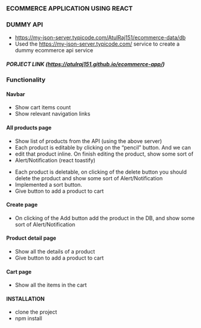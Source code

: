 ### ECOMMERCE APPLICATION USING REACT
### DUMMY API
- https://my-json-server.typicode.com/AtulRaj151/ecommerce-data/db
- Used the https://my-json-server.typicode.com/ service to create a dummy ecommerce api service
##### PORJECT LINK (https://atulraj151.github.io/ecommerce-app/)
### Functionality
#### Navbar
 - Show cart items count 
 - Show relevant navigation links
#### All products page
- Show list of products from the API (using the above server)
- Each product is editable by clicking on the “pencil” button. And we can
- edit that product inline. On finish editing the product, show some sort of
- Alert/Notification (react toastify)
* Each product is deletable, on clicking of the delete button you should
delete the product and show some sort of Alert/Notification
* Implemented a sort button.
* Give button to add a product to cart
#### Create page
- On clicking of the Add button add the product in the DB, and show some
sort of Alert/Notification
#### Product detail page
- Show all the details of a product
- Give button to add a product to cart
#### Cart page
- Show all the items in the cart


#### INSTALLATION
- clone the project
- npm install

